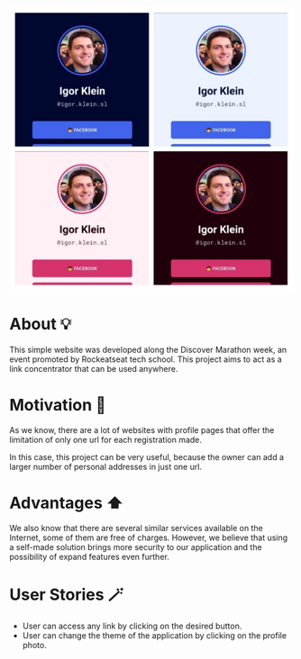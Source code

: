 ![Print da Aplicação](./resources/img_4x.jpg)

# About 💡
This simple website was developed along the Discover Marathon week, an event promoted by Rockeatseat tech school. This project aims to act as a link concentrator that can be used anywhere.

# Motivation 💪
As we know, there are a lot of websites with profile pages that offer the limitation of only one url for each registration made. 

In this case, this project can be very useful, because the owner can add a larger number of personal addresses in just one url.

# Advantages ⬆️
We also know that there are several similar services available on the Internet, some of them are free of charges. However, we believe that using a self-made solution brings more security to our application and the possibility of expand features even further.

# User Stories 🪄
- User can access any link by clicking on the desired button.
- User can change the theme of the application by clicking on the profile photo.